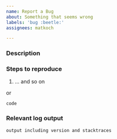```yaml
---
name: Report a Bug
about: Something that seems wrong
labels: 'bug :beetle:'
assignees: matkoch

---
```


<!-- Starring nuke-build/nuke is a requirement to create issues. -->

### Description

### Steps to reproduce

1. ... and so on

or

```
code
```

### Relevant log output

```
output including version and stacktraces
```
